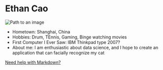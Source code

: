 # Ethan Cao

![Path to an image]()

- Hometown: Shanghai, China
- Hobbies: Drum, TEnnis, Gaming, Binge watching movies
- First Computer I Ever Saw: IBM Thinkpad type 2007?
- About me: I am enthusiastic about data science, and I hope to create an application that can facially recognize my cat 

[Need help with Markdown?](https://docs.github.com/en/get-started/writing-on-github/getting-started-with-writing-and-formatting-on-github/basic-writing-and-formatting-syntax)
